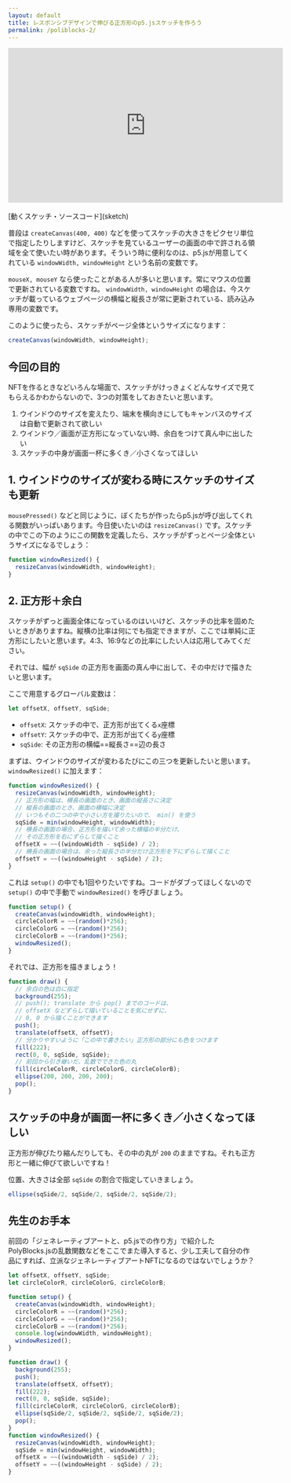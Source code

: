 ```yaml
---
layout: default
title: レスポンシブデザインで伸びる正方形のp5.jsスケッチを作ろう
permalink: /poliblocks-2/
---
```

<div class="youtube-video-container">
  <iframe
    width="560"
    height="315"
    src="https://www.youtube.com/embed/b99s4Tk1t-g"
    frameborder="0"
    allow="accelerometer; autoplay; encrypted-media; gyroscope; picture-in-picture"
    allowfullscreen
  ></iframe>
</div>
<br />
[動くスケッチ・ソースコード](sketch)

普段は `createCanvas(400, 400)` などを使ってスケッチの大きさをピクセリ単位で指定したりしますけど、スケッチを見ているユーザーの画面の中で許される領域を全て使いたい時があります。そういう時に便利なのは、p5.jsが用意してくれている `windowWidth, windowHeight` という名前の変数です。

`mouseX, mouseY` なら使ったことがある人が多いと思います。常にマウスの位置で更新されている変数ですね。 `windowWidth, windowHeight` の場合は、今スケッチが載っているウェブページの横幅と縦長さが常に更新されている、読み込み専用の変数です。

このように使ったら、スケッチがページ全体というサイズになります：

```js
createCanvas(windowWidth, windowHeight);
```

## 今回の目的

NFTを作るときなどいろんな場面で、スケッチがけっきょくどんなサイズで見てもらえるかわからないので、3つの対策をしておきたいと思います。

1. ウインドウのサイズを変えたり、端末を横向きにしてもキャンバスのサイズは自動で更新されて欲しい
2. ウインドウ／画面が正方形になっていない時、余白をつけて真ん中に出したい
3. スケッチの中身が画面一杯に多くき／小さくなってほしい

## 1. ウインドウのサイズが変わる時にスケッチのサイズも更新

`mousePressed()` などと同じように、ぼくたちが作ったらp5.jsが呼び出してくれる関数がいっぱいあります。今日使いたいのは `resizeCanvas()` です。スケッチの中でこの下のようにこの関数を定義したら、スケッチがずっとページ全体というサイズになるでしょう：

```js
function windowResized() {
  resizeCanvas(windowWidth, windowHeight);
}
```

## 2. 正方形＋余白

スケッチがずっと画面全体になっているのはいいけど、スケッチの比率を固めたいときがありますね。縦横の比率は何にでも指定できますが、ここでは単純に正方形にしたいと思います。4:3、16:9などの比率にしたい人は応用してみてください。

それでは、幅が `sqSide` の正方形を画面の真ん中に出して、その中だけで描きたいと思います。

ここで用意するグローバル変数は：

```js
let offsetX, offsetY, sqSide;
```

- `offsetX`: スケッチの中で、正方形が出てくる`x`座標
- `offsetY`: スケッチの中で、正方形が出てくる`y`座標
- `sqSide`: その正方形の横幅==縦長さ==辺の長さ

まずは、ウインドウのサイズが変わるたびにこの三つを更新したいと思います。 `windowResized()` に加えます：

```js
function windowResized() {
  resizeCanvas(windowWidth, windowHeight);
  // 正方形の幅は、横長の画面のとき、画面の縦長さに決定
  // 縦長の画面のとき、画面の横幅に決定
  // いつもその二つの中で小さい方を撮りたいので、 min() を使う
  sqSide = min(windowHeight, windowWidth);
  // 横長の画面の場合、正方形を描いて余った横幅の半分だけ、
  // その正方形を右にずらして描くこと
  offsetX = ~~((windowWidth - sqSide) / 2);
  // 横長の画面の場合は、余った縦長さの半分だけ正方形を下にずらして描くこと
  offsetY = ~~((windowHeight - sqSide) / 2);
}
```

これは `setup()` の中でも1回やりたいですね。コードがダブってほしくないので `setup()` の中で手動で `windowResized()` を呼びましょう。

```js
function setup() {
  createCanvas(windowWidth, windowHeight);
  circleColorR = ~~(random()*256);
  circleColorG = ~~(random()*256);
  circleColorB = ~~(random()*256);
  windowResized();
}
```

それでは、正方形を描きましょう！

```js
function draw() {
  // 余白の色は白に指定
  background(255);
  // push(); translate から pop() までのコードは、
  // offsetX などずらして描いていることを気にせずに、
  // 0, 0 から描くことができます
  push();
  translate(offsetX, offsetY);
  // 分かりやすいように「この中で書きたい」正方形の部分にも色をつけます
  fill(222);
  rect(0, 0, sqSide, sqSide);
  // 前回から引き継いだ、乱数でできた色の丸
  fill(circleColorR, circleColorG, circleColorB);
  ellipse(200, 200, 200, 200);
  pop();
}
```

## スケッチの中身が画面一杯に多くき／小さくなってほしい

正方形が伸びたり縮んだりしても、その中の丸が `200` のままですね。それも正方形と一緒に伸びて欲しいですね！

位置、大きさは全部 `sqSide` の割合で指定していきましょう。

```js
ellipse(sqSide/2, sqSide/2, sqSide/2, sqSide/2);
```

## 先生のお手本

前回の「ジェネレーティブアートと、p5.jsでの作り方」で紹介したPolyBlocks.jsの乱数関数などをここでまた導入すると、少し工夫して自分の作品にすれば、立派なジェネレーティブアートNFTになるのではないでしょうか？

```js
let offsetX, offsetY, sqSide;
let circleColorR, circleColorG, circleColorB;

function setup() {
  createCanvas(windowWidth, windowHeight);
  circleColorR = ~~(random()*256);
  circleColorG = ~~(random()*256);
  circleColorB = ~~(random()*256);
  console.log(windowWidth, windowHeight);
  windowResized();
}

function draw() {
  background(255);
  push();
  translate(offsetX, offsetY);
  fill(222);
  rect(0, 0, sqSide, sqSide);
  fill(circleColorR, circleColorG, circleColorB);
  ellipse(sqSide/2, sqSide/2, sqSide/2, sqSide/2);
  pop();
}
function windowResized() {
  resizeCanvas(windowWidth, windowHeight);
  sqSide = min(windowHeight, windowWidth);
  offsetX = ~~((windowWidth - sqSide) / 2);
  offsetY = ~~((windowHeight - sqSide) / 2);
}
```
